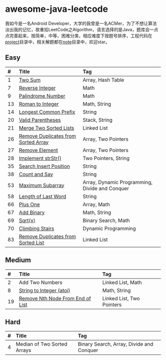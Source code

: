 # awesome-java-leetcode

我如今是一名Android Developer，大学的我曾是一名ACMer，为了不想让算法淡出我的记忆，故重拾LeetCode之Algorithm，语言选择的是Java，题库会一点点完善起来，按简单，中等，困难分类，相应难度下按题号排序，工程代码在[project][project]目录中，相关解题都在[note][note]目录中，欢迎star。

## Easy

|#|Title|Tag|
|:------------- |:------------- |:------------- |
|1|[Two Sum][001]|Array, Hash Table|
|7|[Reverse Integer][007]|Math|
|9|[Palindrome Number][009]|Math|
|13|[Roman to Integer][013]|Math, String|
|14|[Longest Common Prefix][014]|String|
|20|[Valid Parentheses][020]|Stack, String|
|21|[Merge Two Sorted Lists][021]|Linked List|
|26|[Remove Duplicates from Sorted Array][026]|Array, Two Pointers|
|27|[Remove Element][027]|Array, Two Pointers|
|28|[Implement strStr()][028]|Two Pointers, String|
|35|[Search Insert Position][035]|String|
|38|[Count and Say][038]|String|
|53|[Maximum Subarray][053]|Array, Dynamic Programming, Divide and Conquer|
|58|[Length of Last Word][058]|String|
|66|[Plus One][066]|Array, Math|
|67|[Add Binary][067]|Math, String|
|69|[Sqrt(x)][069]|Binary Search, Math|
|70|[Climbing Stairs][070]|Dynamic Programming|
|83|[Remove Duplicates from Sorted List][083]|Linked List|


## Medium

|#|Title|Tag|
|:------------- |:------------- |:------------- |
|2|Add Two Numbers|Linked List, Math|
|8|[String to Integer (atoi)][008]|Math, String|
|19|[Remove Nth Node From End of List][019]|Linked List, Two Pointers|


## Hard

|#|Title|Tag|
|:------------- |:------------- |:------------- |
|4|Median of Two Sorted Arrays|Binary Search, Array, Divide and Conquer|




[project]: https://github.com/Blankj/awesome-java-leetcode/tree/master/project
[note]: https://github.com/Blankj/awesome-java-leetcode/tree/master/note
[001]: https://github.com/Blankj/awesome-java-leetcode/blob/master/note/001/README.md
[007]: https://github.com/Blankj/awesome-java-leetcode/blob/master/note/007/README.md
[008]: https://github.com/Blankj/awesome-java-leetcode/blob/master/note/008/README.md
[009]: https://github.com/Blankj/awesome-java-leetcode/blob/master/note/009/README.md
[013]: https://github.com/Blankj/awesome-java-leetcode/blob/master/note/013/README.md
[014]: https://github.com/Blankj/awesome-java-leetcode/blob/master/note/014/README.md
[019]: https://github.com/Blankj/awesome-java-leetcode/blob/master/note/019/README.md
[020]: https://github.com/Blankj/awesome-java-leetcode/blob/master/note/020/README.md
[021]: https://github.com/Blankj/awesome-java-leetcode/blob/master/note/021/README.md
[026]: https://github.com/Blankj/awesome-java-leetcode/blob/master/note/026/README.md
[027]: https://github.com/Blankj/awesome-java-leetcode/blob/master/note/027/README.md
[028]: https://github.com/Blankj/awesome-java-leetcode/blob/master/note/028/README.md
[035]: https://github.com/Blankj/awesome-java-leetcode/blob/master/note/035/README.md
[038]: https://github.com/Blankj/awesome-java-leetcode/blob/master/note/038/README.md
[053]: https://github.com/Blankj/awesome-java-leetcode/blob/master/note/053/README.md
[058]: https://github.com/Blankj/awesome-java-leetcode/blob/master/note/058/README.md
[066]: https://github.com/Blankj/awesome-java-leetcode/blob/master/note/066/README.md
[067]: https://github.com/Blankj/awesome-java-leetcode/blob/master/note/067/README.md
[069]: https://github.com/Blankj/awesome-java-leetcode/blob/master/note/069/README.md
[070]: https://github.com/Blankj/awesome-java-leetcode/blob/master/note/070/README.md
[083]: https://github.com/Blankj/awesome-java-leetcode/blob/master/note/083/README.md
